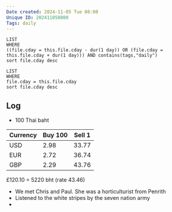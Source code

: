 ```yaml
---
Date created: 2024-11-05 Tue 08:00
Unique ID: 202411050800
Tags: daily
---
```

``` dataview
LIST
WHERE 
((file.cday = this.file.cday - dur(1 day)) OR (file.cday = this.file.cday + dur(1 day))) AND contains(tags,"daily")
sort file.cday desc
```
``` dataview
LIST
WHERE 
file.cday = this.file.cday
sort file.cday desc
```
## Log
- 100 Thai baht

| Currency | Buy 100 | Sell 1 |
| -------- | ------- | ------ |
| USD      | 2.98    | 33.77  |
| EUR      | 2.72    | 36.74  |
| GBP      | 2.29    | 43.76  |
£120.10 = 5220 bht (rate 43.46)

- We met Chris and Paul. She was a horticulturist from Penrith
- Listened to the white stripes by the seven nation army
- 